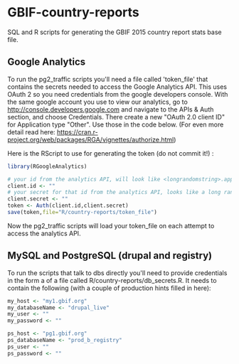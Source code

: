 # GBIF-country-reports
SQL and R scripts for generating the GBIF 2015 country report stats base file.

## Google Analytics
To run the pg2_traffic scripts you'll need a file called 'token_file' that contains the secrets needed to access the Google Analytics API. This uses OAuth 2 so you need credentials from the google developers console. With the same google account you use to view our analytics, go to http://console.developers.google.com and navigate to the APIs & Auth section, and choose Credentials. There create a new "OAuth 2.0 client ID" for Application type "Other". Use those in the code below. (For even more detail read here: https://cran.r-project.org/web/packages/RGA/vignettes/authorize.html)

Here is the RScript to use for generating the token (do not commit it!) :

```R
library(RGoogleAnalytics)

# your id from the analytics API, will look like <longrandomstring>.apps.googleusercontent.com
client.id <- "" 
# your secret for that id from the analytics API, looks like a long random string
client.secret <- ""
token <- Auth(client.id,client.secret)
save(token,file="R/country-reports/token_file")
```

Now the pg2_traffic scripts will load your token_file on each attempt to access the analytics API.

## MySQL and PostgreSQL (drupal and registry)
To run the scripts that talk to dbs directly you'll need to provide credentials in the form a of a file called R/country-reports/db_secrets.R. It needs to contain the following (with a couple of production hints filled in here):

```R
my_host <- "my1.gbif.org"
my_databaseName <- "drupal_live"
my_user <- ""
my_password <- ""

ps_host <- "pg1.gbif.org"
ps_databaseName <- "prod_b_registry"
ps_user <- ""
ps_password <- ""
```